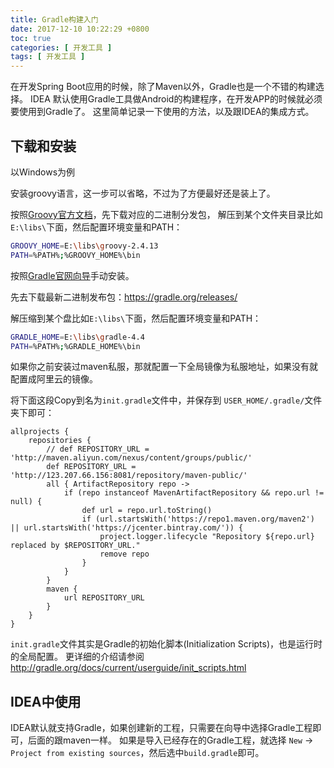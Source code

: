 ```yaml
---
title: Gradle构建入门
date: 2017-12-10 10:22:29 +0800
toc: true
categories: [ 开发工具 ]
tags: [ 开发工具 ]
---
```


在开发Spring Boot应用的时候，除了Maven以外，Gradle也是一个不错的构建选择。
IDEA 默认使用Gradle工具做Android的构建程序，在开发APP的时候就必须要使用到Gradle了。
这里简单记录一下使用的方法，以及跟IDEA的集成方式。
<!-- more -->

## 下载和安装

以Windows为例

安装groovy语言，这一步可以省略，不过为了方便最好还是装上了。

按照[Groovy官方文档](http://groovy-lang.org/install.html)，先下载对应的二进制分发包，
解压到某个文件夹目录比如`E:\libs\`下面，然后配置环境变量和PATH：

```bash
GROOVY_HOME=E:\libs\groovy-2.4.13
PATH=%PATH%;%GROOVY_HOME%\bin
```

按照[Gradle官网向导](https://gradle.org/install/)手动安装。

先去下载最新二进制发布包：<https://gradle.org/releases/>

解压缩到某个盘比如`E:\libs\`下面，然后配置环境变量和PATH：

```bash
GRADLE_HOME=E:\libs\gradle-4.4
PATH=%PATH%;%GRADLE_HOME%\bin
```

如果你之前安装过maven私服，那就配置一下全局镜像为私服地址，如果没有就配置成阿里云的镜像。

将下面这段Copy到名为`init.gradle`文件中，并保存到 `USER_HOME/.gradle/`文件夹下即可：

```
allprojects {
    repositories {
        // def REPOSITORY_URL = 'http://maven.aliyun.com/nexus/content/groups/public/'
        def REPOSITORY_URL = 'http://123.207.66.156:8081/repository/maven-public/'
        all { ArtifactRepository repo ->
            if (repo instanceof MavenArtifactRepository && repo.url != null) {
                def url = repo.url.toString()
                if (url.startsWith('https://repo1.maven.org/maven2') || url.startsWith('https://jcenter.bintray.com/')) {
                    project.logger.lifecycle "Repository ${repo.url} replaced by $REPOSITORY_URL."
                    remove repo
                }
            }
        }
        maven {
            url REPOSITORY_URL
        }
    }
}
```

`init.gradle`文件其实是Gradle的初始化脚本(Initialization Scripts)，也是运行时的全局配置。
更详细的介绍请参阅 <http://gradle.org/docs/current/userguide/init_scripts.html>

## IDEA中使用

IDEA默认就支持Gradle，如果创建新的工程，只需要在向导中选择Gradle工程即可，后面的跟maven一样。
如果是导入已经存在的Gradle工程，就选择 `New` -> `Project from existing sources`，然后选中`build.gradle`即可。

